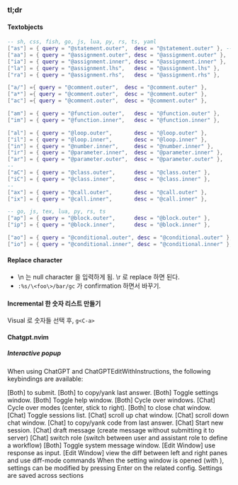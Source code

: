 ### tl;dr

#### Textobjects

  ```lua
  -- sh, css, fish, go, js, lua, py, rs, ts, yaml
  ["as"] = { query = "@statement.outer",  desc = "@statement.outer" }, -- override sentence (won't override if not supported)
  ["aa"] = { query = "@assignment.outer", desc = "@assignment.outer" },
  ["ia"] = { query = "@assignment.inner", desc = "@assignment.inner" },
  ["la"] = { query = "@assignment.lhs",   desc = "@assignment.lhs" },
  ["ra"] = { query = "@assignment.rhs",   desc = "@assignment.rhs" },

  ["a/"] ={ query = "@comment.outer",  desc = "@comment.outer" },
  ["a*"] ={ query = "@comment.outer",  desc = "@comment.outer" },
  ["ac"] ={ query = "@comment.outer",  desc = "@comment.outer" },

  ["am"] = { query = "@function.outer",   desc = "@function.outer" },
  ["im"] = { query = "@function.inner",   desc = "@function.inner" },

  ["al"] = { query = "@loop.outer",       desc = "@loop.outer" },
  ["il"] = { query = "@loop.inner",       desc = "@loop.inner" },
  ["in"] = { query = "@number.inner",     desc = "@number.inner" },
  ["ir"] = { query = "@parameter.inner",  desc = "@parameter.inner" },
  ["ar"] = { query = "@parameter.outer",  desc = "@parameter.outer" },
  --
  ["aC"] = { query = "@class.outer",      desc = "@class.outer" },
  ["iC"] = { query = "@class.inner",      desc = "@class.inner" },
  --
  ["ax"] = { query = "@call.outer",       desc = "@call.outer" },
  ["ix"] = { query = "@call.inner",       desc = "@call.inner" },

  -- go, js, tex, lua, py, rs, ts
  ["ap"] = { query = "@block.outer",      desc = "@block.outer" },
  ["ip"] = { query = "@block.inner",      desc = "@block.inner" },

  ["ao"] = { query = "@conditional.outer", desc = "@conditional.outer" },
  ["io"] = { query = "@conditional.inner", desc = "@conditional.inner" },
  ```

#### Replace character

* \n 는 null character 을 입력하게 됨. \r 로 replace 하면 된다.
* `:%s/\<foo\>/bar/gc` 가 confirmation 하면서 바꾸기.

#### Incremental 한 숫자 리스트 만들기

Visual 로 숫자들 선택 후, `g<C-a>`

#### Chatgpt.nvim

##### Interactive popup

When using ChatGPT and ChatGPTEditWithInstructions, the following keybindings are available:

<C-Enter> [Both] to submit.
<C-y> [Both] to copy/yank last answer.
<C-o> [Both] Toggle settings window.
<C-h> [Both] Toggle help window.
<Tab> [Both] Cycle over windows.
<C-f> [Chat] Cycle over modes (center, stick to right).
<C-c> [Both] to close chat window.
<C-p> [Chat] Toggle sessions list.
<C-u> [Chat] scroll up chat window.
<C-d> [Chat] scroll down chat window.
<C-k> [Chat] to copy/yank code from last answer.
<C-n> [Chat] Start new session.
<C-r> [Chat] draft message (create message without submitting it to server)
<C-r> [Chat] switch role (switch between user and assistant role to define a workflow)
<C-s> [Both] Toggle system message window.
<C-i> [Edit Window] use response as input.
<C-d> [Edit Window] view the diff between left and right panes and use diff-mode commands
When the setting window is opened (with <C-o>), settings can be modified by pressing Enter on the related config. Settings are saved across sections
